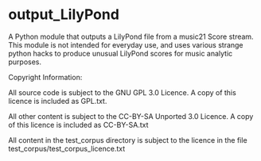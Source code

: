 output_LilyPond
===============

A Python module that outputs a LilyPond file from a music21 Score stream. This module is not intended for everyday use, and uses various strange python hacks to produce unusual LilyPond scores for music analytic purposes.

Copyright Information:

All source code is subject to the GNU GPL 3.0 Licence. A copy of this licence is included as GPL.txt.

All other content is subject to the CC-BY-SA Unported 3.0 Licence. A copy of this licence is included as CC-BY-SA.txt

All content in the test_corpus directory is subject to the licence in the file test_corpus/test_corpus_licence.txt
